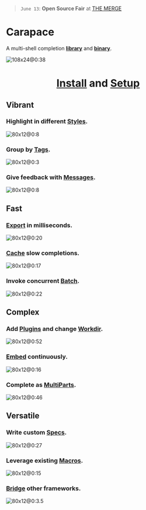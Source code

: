 > `June 13`: **Open Source Fair** at [THE MERGE](https://merge.berlin)

# Carapace <div style="float:right;"><a href="https://github.com/carapace-sh"><i class="fa fa-github"></i></a> <a href="https://mastodon.social/@carapace_sh"><i class="fa-brands fa-mastodon"></i></a></div>

A multi-shell completion **[library](https://github.com/carapace-sh/carapace)** and **[binary](https://github.com/carapace-sh/carapace-bin)**.

![108x24@0:38](./carapace/carapace-bin.cast)

<center><h1><strong><u><a href="https://carapace-sh.github.io/carapace-bin/installation.html">Install</a></u> and <u><a href="https://carapace-sh.github.io/carapace-bin/setup.html">Setup</a></u></strong></h1></center>

## Vibrant

### Highlight in different **[Styles](https://carapace-sh.github.io/carapace/carapace/action/style.html)**.
![80x12@0:8](./carapace/style.cast)

### Group by **[Tags](https://carapace-sh.github.io/carapace/carapace/action/tag.html)**.
![80x12@0:3](./carapace/tag.cast)

### Give feedback with **[Messages](https://carapace-sh.github.io/carapace/carapace/defaultActions/actionMessage.html)**.
![80x12@0:8](./carapace/message.cast)

## Fast

### **[Export](https://carapace-sh.github.io/carapace/carapace/export.html)** in milliseconds.
![80x12@0:20](./carapace/export.cast)

### **[Cache](https://carapace-sh.github.io/carapace/carapace/action/cache.html)** slow completions.
![80x12@0:17](./carapace/cache.cast)

### Invoke concurrent **[Batch](https://carapace-sh.github.io/carapace/carapace/batch.html)**.
![80x12@0:22](./carapace/batch.cast)

## Complex

### Add **[Plugins](https://carapace-sh.github.io/carapace/carapace/gen/preRun.html)** and change **[Workdir](https://carapace-sh.github.io/carapace/carapace/gen/preInvoke.html)**.
![80x12@0:52](./carapace/modify.cast)

### **[Embed](https://carapace-sh.github.io/carapace-bin/spec/embed.html)** continuously.
![80x12@0:16](./carapace/embedding.cast)

### Complete as **[MultiParts](https://carapace-sh.github.io/carapace/carapace/defaultActions/actionMultiParts.html)**.
![80x12@0:46](./carapace/multipart.cast)

## Versatile

### Write custom **[Specs](https://carapace-sh.github.io/carapace-bin/spec.html)**.
![80x12@0:27](./carapace/spec.cast)

### Leverage existing **[Macros](https://carapace-sh.github.io/carapace-bin/spec/macros.html)**.
![80x12@0:15](./carapace/macros.cast)

### **[Bridge](https://carapace-sh.github.io/carapace-bin/spec/bridge.html)** other frameworks.
![80x12@0:3.5](./carapace/bridge.cast)
